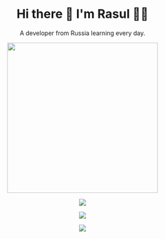 <h1 align='center'>
  Hi there 👋 I'm Rasul 👨‍💻
</h1>

<p align='center'>
  A developer from Russia learning every day.
</p>


<p align='center'>
  <a href="#"><img src="https://github-readme-stats.vercel.app/api?username=PuppyLo&show_icons=true&count_private=true&theme=dark" width="350"></a>
</p>

<p align='center'>
    <img src="https://github-readme-stats.vercel.app/api/top-langs/?username=PuppyLo&layout=compact" />
</p>

<p align='center'>
  <img src="https://github-profile-trophy.vercel.app/?username=PuppyLo&theme=darkhub" />
</p>

<p align='center'>
    <img src="https://count.getloli.com/get/@PuppyLo?theme=rule34" />
</p>

<!--

[![Anurag's GitHub stats-Light](https://github-readme-stats.vercel.app/api?username=PuppyLo&show_icons=true&theme=default#gh-light-mode-only&locale=ru)](https://github.com/anuraghazra/github-readme-stats#gh-light-mode-only)
[![Anurag's GitHub stats-Dark](https://github-readme-stats.vercel.app/api?username=PuppyLo&show_icons=true&theme=dark#gh-dark-mode-only&locale=ru)](https://github.com/anuraghazra/github-readme-stats#gh-dark-mode-only)

**PuppyLo/PuppyLo** is a ✨ _special_ ✨ repository because its `README.md` (this file) appears on your GitHub profile.

Here are some ideas to get you started:

- 🔭 I’m currently working on ...
- 🌱 I’m currently learning ...
- 👯 I’m looking to collaborate on ...
- 🤔 I’m looking for help with ...
- 💬 Ask me about ...
- 📫 How to reach me: ...
- 😄 Pronouns: ...
- ⚡ Fun fact: ...
-->
